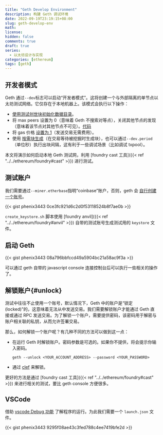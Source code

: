 ```yaml
---
title: "Geth Develop Environment"
description: 构建 Geth 调试环境
date: 2022-09-19T23:19:15+08:00
slug: geth-develop-env
math:
license:
hidden: false
comments: true
draft: true
series:
  - 以太坊设计与实现
categories: [ethereum]
tags: [geth]
---
```


## 开发者模式

Geth 通过`--dev`标志可以启动“开发者模式”。这将创建一个与外部隔离的单节点以太坊测试网络。它仅存在于本地机器上。该模式会执行以下操作：

- [使用测试创世块初始化数据目录](https://github.com/phenix3443/go-ethereum/blob/f52d18e6a1e5d7cdd9daa00e6432637559246ae0/cmd/utils/flags.go#L1871)。
- 将 max peers 设置为 0（意味着 Geth 不搜索对等点），关闭其他节点的发现（意味着该节点对其他节点不可见）。[代码](https://github.com/phenix3443/go-ethereum/blob/f52d18e6a1e5d7cdd9daa00e6432637559246ae0/cmd/utils/flags.go#L1402-L1409)
- 将 gas 价格 [设置为 1](https://github.com/phenix3443/go-ethereum/blob/f52d18e6a1e5d7cdd9daa00e6432637559246ae0/cmd/utils/flags.go#L1880)（发送交易无需费用）。
- 使用 [按需块生成](https://github.com/phenix3443/go-ethereum/blob/f52d18e6a1e5d7cdd9daa00e6432637559246ae0/eth/catalyst/simulated_beacon.go#L121-L128)（在交易等待被挖掘时生成块），也可以通过`--dev.period` （单位秒）执行出块间隔，这有利于一些调试场景（比如调试 txpool）。

本文将演示如何启动本地 Geth 测试网，利用 [foundry cast 工具]({{< ref "../../ethereum/foundry#cast" >}}) 进行测试。

## 测试账户

我们需要通过`--miner.etherbase`指明“coinbase”账户，否则，geth 会 [自行创建一个账号](https://github.com/phenix3443/go-ethereum/blob/f52d18e6a1e5d7cdd9daa00e6432637559246ae0/cmd/utils/flags.go#L1856)。

{{< gist phenix3443 0ce3fc921d6c2d0f53118524b8f7ae0b >}}

`create_keystore.sh` 脚本使用 [foundry anvil]({{< ref "../../ethereum/foundry#anvil" >}}) 自带的测试账号生成测试用的 `keystore` 文件。

## 启动 Geth

{{< gist phenix3443 08a796bbfccd49a5904bc21a58ac9f3a >}}

可以通过 geth 自带的 javascript console 连接控制台后可以执行一些相关的操作了。

## 解锁账户{#unlock}

测试中往往不止使用一个账号，默认情况下，Geth 中的账户是“锁定 (locked)”的，这意味着无法从中发送交易。我们需要解锁账户才能通过 Geth 直接或通过 RPC 发送交易。为了解锁一个账户，需要提供密码，该密码用于解密与账户相关联的私钥，从而允许签署交易。

那么，如何解锁一个账户呢？有几种不同的方法可以做到这一点：

- 在运行 Geth 时解锁账户。密码参数是可选的。如果你不提供，将会提示你输入密码。
  
  ```shell
  geth --unlock <YOUR_ACCOUNT_ADDRESS> --password <YOUR_PASSWORD>
  ```

- 通过 [clef](https://geth.ethereum.org/docs/fundamentals/account-management) 来解锁。

更好的方法是通过 [foundry cast 工具]({{< ref "../../ethereum/foundry#cast" >}}) 来进行相关的测试，要比 geth console 方便很多。

## VSCode

借助 [vscode Debug 功能](https://code.visualstudio.com/docs/editor/debugging) 了解程序的运行。为此我们需要一个 `launch.json` 文件。

{{< gist phenix3443 9295f08ae43c3fed788c4ee7419bfe2d >}}
